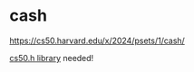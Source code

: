 # cash

https://cs50.harvard.edu/x/2024/psets/1/cash/

[cs50.h library](https://cs50.readthedocs.io/libraries/cs50/c/) needed!
